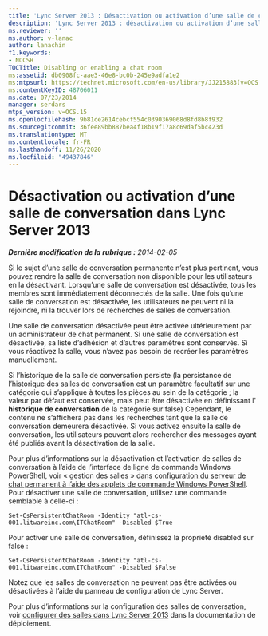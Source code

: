 ```yaml
---
title: 'Lync Server 2013 : Désactivation ou activation d’une salle de conversation'
description: 'Lync Server 2013 : désactivation ou activation d’une salle de conversation.'
ms.reviewer: ''
ms.author: v-lanac
author: lanachin
f1.keywords:
- NOCSH
TOCTitle: Disabling or enabling a chat room
ms:assetid: db0908fc-aae3-46e8-bc0b-245e9adfa1e2
ms:mtpsurl: https://technet.microsoft.com/en-us/library/JJ215883(v=OCS.15)
ms:contentKeyID: 48706011
ms.date: 07/23/2014
manager: serdars
mtps_version: v=OCS.15
ms.openlocfilehash: 9b81ce2614cebcf554c0390369068d8fd8b8f932
ms.sourcegitcommit: 36fee89bb887bea4f18b19f17a8c69daf5bc423d
ms.translationtype: MT
ms.contentlocale: fr-FR
ms.lasthandoff: 11/26/2020
ms.locfileid: "49437846"
---
```

# <a name="disabling-or-enabling-a-chat-room-in-lync-server-2013"></a>Désactivation ou activation d’une salle de conversation dans Lync Server 2013

<div data-xmlns="http://www.w3.org/1999/xhtml">

<div class="topic" data-xmlns="http://www.w3.org/1999/xhtml" data-msxsl="urn:schemas-microsoft-com:xslt" data-cs="https://msdn.microsoft.com/">

<div data-asp="https://msdn2.microsoft.com/asp">



</div>

<div id="mainSection">

<div id="mainBody">

<span> </span>

_**Dernière modification de la rubrique :** 2014-02-05_

Si le sujet d’une salle de conversation permanente n’est plus pertinent, vous pouvez rendre la salle de conversation non disponible pour les utilisateurs en la désactivant. Lorsqu’une salle de conversation est désactivée, tous les membres sont immédiatement déconnectés de la salle. Une fois qu’une salle de conversation est désactivée, les utilisateurs ne peuvent ni la rejoindre, ni la trouver lors de recherches de salles de conversation.

Une salle de conversation désactivée peut être activée ultérieurement par un administrateur de chat permanent. Si une salle de conversation est désactivée, sa liste d’adhésion et d’autres paramètres sont conservés. Si vous réactivez la salle, vous n’avez pas besoin de recréer les paramètres manuellement.

Si l’historique de la salle de conversation persiste (la persistance de l’historique des salles de conversation est un paramètre facultatif sur une catégorie qui s’applique à toutes les pièces au sein de la catégorie ; la valeur par défaut est conservée, mais peut être désactivée en définissant l' **historique de conversation** de la catégorie sur false) Cependant, le contenu ne s’affichera pas dans les recherches tant que la salle de conversation demeurera désactivée. Si vous activez ensuite la salle de conversation, les utilisateurs peuvent alors rechercher des messages ayant été publiés avant la désactivation de la salle.

Pour plus d’informations sur la désactivation et l’activation de salles de conversation à l’aide de l’interface de ligne de commande Windows PowerShell, voir « gestion des salles » dans [configuration du serveur de chat permanent à l’aide des applets de commande Windows PowerShell](configuring-persistent-chat-server-by-using-windows-powershell-cmdlets.md). Pour désactiver une salle de conversation, utilisez une commande semblable à celle-ci :

    Set-CsPersistentChatRoom -Identity "atl-cs-001.litwareinc.com\ITChatRoom" -Disabled $True

Pour activer une salle de conversation, définissez la propriété disabled sur false :

    Set-CsPersistentChatRoom -Identity "atl-cs-001.litwareinc.com\ITChatRoom" -Disabled $False

Notez que les salles de conversation ne peuvent pas être activées ou désactivées à l’aide du panneau de configuration de Lync Server.

Pour plus d’informations sur la configuration des salles de conversation, voir [configurer des salles dans Lync Server 2013](lync-server-2013-configure-rooms.md) dans la documentation de déploiement.

</div>

<span> </span>

</div>

</div>

</div>

